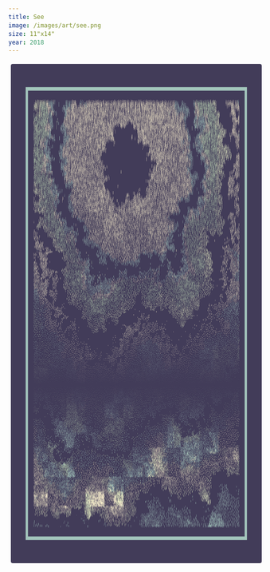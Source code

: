 ```yaml
---
title: See
image: /images/art/see.png
size: 11"x14"
year: 2018
---
```


<img class="round-image"
    src="/images/art/see.png"
    style="height:1000px; border-radius:4px;margin:5px"/>

